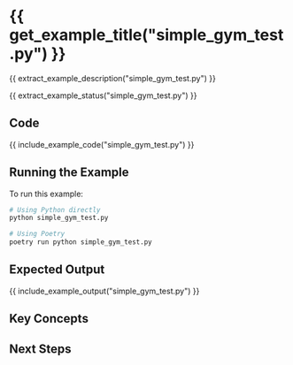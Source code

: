 # {{ get_example_title("simple_gym_test.py") }}

{{ extract_example_description("simple_gym_test.py") }}

{{ extract_example_status("simple_gym_test.py") }}

## Code

{{ include_example_code("simple_gym_test.py") }}

## Running the Example

To run this example:

```bash
# Using Python directly
python simple_gym_test.py

# Using Poetry
poetry run python simple_gym_test.py
```

## Expected Output

{{ include_example_output("simple_gym_test.py") }}

## Key Concepts

<!-- This section should be manually filled in with key concepts demonstrated by the example -->

## Next Steps

<!-- This section should be manually filled in with links to related examples or documentation -->
